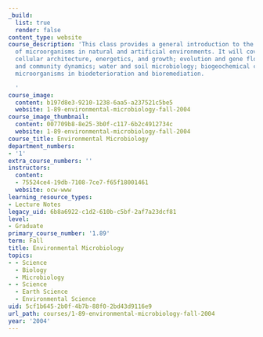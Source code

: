 ```yaml
---
_build:
  list: true
  render: false
content_type: website
course_description: 'This class provides a general introduction to the diverse roles
  of microorganisms in natural and artificial environments. It will cover topics including:
  cellular architecture, energetics, and growth; evolution and gene flow; population
  and community dynamics; water and soil microbiology; biogeochemical cycling; and
  microorganisms in biodeterioration and bioremediation.

  '
course_image:
  content: b197d8e3-9210-1238-6aa5-a237521c5be5
  website: 1-89-environmental-microbiology-fall-2004
course_image_thumbnail:
  content: 007709b8-8e25-3b0f-c117-6b2c4912734c
  website: 1-89-environmental-microbiology-fall-2004
course_title: Environmental Microbiology
department_numbers:
- '1'
extra_course_numbers: ''
instructors:
  content:
  - 75524ce4-19db-7108-7ce7-f65f18001461
  website: ocw-www
learning_resource_types:
- Lecture Notes
legacy_uid: 6b8a6922-c1d2-610b-c5bf-2af7a23dcf81
level:
- Graduate
primary_course_number: '1.89'
term: Fall
title: Environmental Microbiology
topics:
- - Science
  - Biology
  - Microbiology
- - Science
  - Earth Science
  - Environmental Science
uid: 5cf1b645-2b0f-4b7b-88f0-2bd43d9116e9
url_path: courses/1-89-environmental-microbiology-fall-2004
year: '2004'
---
```

